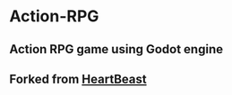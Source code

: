 # Action-RPG
## Action RPG game using Godot engine
## Forked from [HeartBeast](https://www.youtube.com/watch?v=mAbG8Oi-SvQ)
